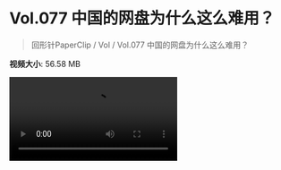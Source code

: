 # Vol.077 中国的网盘为什么这么难用？

> 回形针PaperClip / Vol / Vol.077 中国的网盘为什么这么难用？

**视频大小**: 56.58 MB

<div class="video"><video src="https://file.hsyhx.top/video/PaperClip/Vol/077.mp4" controls preload>🤔 您的浏览器不支持 video 标签</video></div>